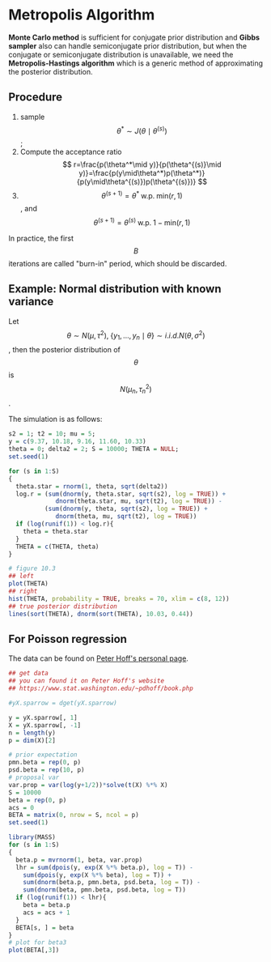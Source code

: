 # Metropolis Algorithm

**Monte Carlo method** is sufficient for conjugate prior distribution and **Gibbs sampler** also can handle semiconjugate prior distribution, but when the conjugate or semiconjugate distribution is unavailable, we need the **Metropolis-Hastings algorithm** which is a generic method of approximating the posterior distribution.

## Procedure

1. sample $$\theta^*\sim J(\theta\mid \theta^{(s)})$$;
2. Compute the acceptance ratio
$$
r=\frac{p(\theta^*\mid y)}{p(\theta^{(s)}\mid y)}=\frac{p(y\mid\theta^*)p(\theta^*)}{p(y\mid\theta^{(s)})p(\theta^{(s)})}
$$
3. $$\theta^{(s+1)}=\theta^*\; \mathrm{w.p.}\; \mathrm{min}(r,1)$$, and $$\theta^{(s+1)}=\theta^{(s)}\; \mathrm{w.p.}\; 1-\mathrm{min}(r,1)$$

In practice, the first $$B$$ iterations are called "burn-in" period, which should be discarded.

## Example: Normal distribution with known variance

Let $$\theta\sim N(\mu,\tau^2),\;\{y_1,\ldots,y_n\mid \theta\}\sim i.i.d. N(\theta,\sigma^2)$$, then the posterior distribution of $$\theta$$ is $$N(\mu_n,\tau_n^2)$$.

The simulation is as follows:

```r
s2 = 1; t2 = 10; mu = 5;
y = c(9.37, 10.18, 9.16, 11.60, 10.33)
theta = 0; delta2 = 2; S = 10000; THETA = NULL;
set.seed(1)

for (s in 1:S)
{
  theta.star = rnorm(1, theta, sqrt(delta2))
  log.r = (sum(dnorm(y, theta.star, sqrt(s2), log = TRUE)) +
             dnorm(theta.star, mu, sqrt(t2), log = TRUE)) -
          (sum(dnorm(y, theta, sqrt(s2), log = TRUE)) + 
             dnorm(theta, mu, sqrt(t2), log = TRUE))
  if (log(runif(1)) < log.r){
    theta = theta.star
  }
  THETA = c(THETA, theta)
}

# figure 10.3 
## left
plot(THETA)
## right
hist(THETA, probability = TRUE, breaks = 70, xlim = c(8, 12))
## true posterior distribution
lines(sort(THETA), dnorm(sort(THETA), 10.03, 0.44))
```

## For Poisson regression

The data can be found on [Peter Hoff's personal page](https://www.stat.washington.edu/~pdhoff/book.php).

```r
## get data
## you can found it on Peter Hoff's website
## https://www.stat.washington.edu/~pdhoff/book.php

#yX.sparrow = dget(yX.sparrow)

y = yX.sparrow[, 1]
X = yX.sparrow[, -1]
n = length(y)
p = dim(X)[2]

# prior expectation
pmn.beta = rep(0, p)
psd.beta = rep(10, p)
# proposal var
var.prop = var(log(y+1/2))*solve(t(X) %*% X)
S = 10000
beta = rep(0, p)
acs = 0
BETA = matrix(0, nrow = S, ncol = p)
set.seed(1)

library(MASS)
for (s in 1:S)
{
  beta.p = mvrnorm(1, beta, var.prop)
  lhr = sum(dpois(y, exp(X %*% beta.p), log = T)) -
    sum(dpois(y, exp(X %*% beta), log = T)) + 
    sum(dnorm(beta.p, pmn.beta, psd.beta, log = T)) -
    sum(dnorm(beta, pmn.beta, psd.beta, log = T))
  if (log(runif(1)) < lhr){
    beta = beta.p
    acs = acs + 1
  }
  BETA[s, ] = beta
}
# plot for beta3
plot(BETA[,3])
```